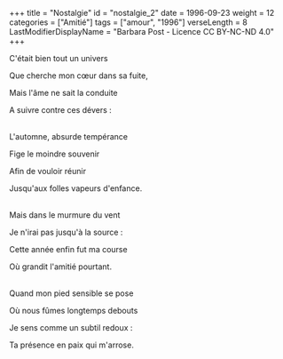 +++
title = "Nostalgie"
id = "nostalgie_2"
date = 1996-09-23
weight = 12
categories = ["Amitié"]
tags = ["amour", "1996"]
verseLength = 8
LastModifierDisplayName = "Barbara Post - Licence CC BY-NC-ND 4.0"
+++

C'était bien tout un univers

Que cherche mon cœur dans sa fuite,

Mais l'âme ne sait la conduite

A suivre contre ces dévers :

 \
L'automne, absurde tempérance

Fige le moindre souvenir

Afin de vouloir réunir

Jusqu'aux folles vapeurs d'enfance.

 \
Mais dans le murmure du vent

Je n'irai pas jusqu'à la source :

Cette année enfin fut ma course

Où grandit l'amitié pourtant.

 \
Quand mon pied sensible se pose

Où nous fûmes longtemps debouts

Je sens comme un subtil redoux :

Ta présence en paix qui m'arrose.
